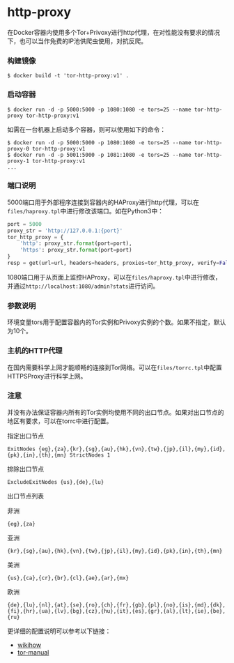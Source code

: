 # http-proxy
在Docker容器内使用多个Tor+Privoxy进行http代理，在对性能没有要求的情况下，也可以当作免费的IP池供爬虫使用，对抗反爬。



### 构建镜像

```shell
$ docker build -t 'tor-http-proxy:v1' .
```



### 启动容器

```shell
$ docker run -d -p 5000:5000 -p 1080:1080 -e tors=25 --name tor-http-proxy tor-http-proxy:v1
```

如需在一台机器上启动多个容器，则可以使用如下的命令：

```shell
$ docker run -d -p 5000:5000 -p 1080:1080 -e tors=25 --name tor-http-proxy-0 tor-http-proxy:v1
$ docker run -d -p 5001:5000 -p 1081:1080 -e tors=25 --name tor-http-proxy-1 tor-http-proxy:v1
...
```



### 端口说明

5000端口用于外部程序连接到容器内的HAProxy进行http代理，可以在`files/haproxy.tpl`中进行修改该端口。如在Python3中：

```python
port = 5000
proxy_str = 'http://127.0.0.1:{port}'
tor_http_proxy = {
    'http': proxy_str.format(port=port),
    'https': proxy_str.format(port=port)
}
resp = get(url=url, headers=headers, proxies=tor_http_proxy, verify=False)
```

1080端口用于从页面上监控HAProxy，可以在`files/haproxy.tpl`中进行修改，并通过`http://localhost:1080/admin?stats`进行访问。



### 参数说明

环境变量tors用于配置容器内的Tor实例和Privoxy实例的个数。如果不指定，默认为10个。



### 主机的HTTP代理

在国内需要科学上网才能顺畅的连接到Tor网络。可以在`files/torrc.tpl`中配置HTTPSProxy进行科学上网。



### 注意

并没有办法保证容器内所有的Tor实例均使用不同的出口节点。如果对出口节点的地区有要求，可以在torrc中进行配置。

指定出口节点

```
ExitNodes {eg},{za},{kr},{sg},{au},{hk},{vn},{tw},{jp},{il},{my},{id},{pk},{in},{th},{mn} StrictNodes 1
```

排除出口节点

```
ExcludeExitNodes {us},{de},{lu}
```

出口节点列表

非洲

```
{eg},{za}
```

亚洲

```
{kr},{sg},{au},{hk},{vn},{tw},{jp},{il},{my},{id},{pk},{in},{th},{mn}
```

美洲

```
{us},{ca},{cr},{br},{cl},{ae},{ar},{mx}
```

欧洲

```
{de},{lu},{nl},{at},{se},{ro},{ch},{fr},{gb},{pl},{no},{is},{md},{dk},{fi},{hr},{ua},{lv},{bg},{cz},{hu},{it},{es},{gr},{al},{lt},{ie},{be},{ru}
```

更详细的配置说明可以参考以下链接：

- [wikihow](https://www.wikihow.com/Set-a-Specific-Country-in-a-Tor-Browser#:~:text=Open%20the%20folder%20where%20you,China%2C%20type%20%7BCN%7D)
- [tor-manual](https://2019.www.torproject.org/docs/tor-manual.html.en#ExitNodes)

